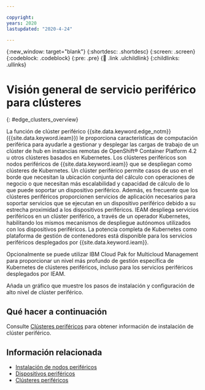 ```yaml
---

copyright:
years: 2020
lastupdated: "2020-4-24"

---
```


{:new_window: target="blank"}
{:shortdesc: .shortdesc}
{:screen: .screen}
{:codeblock: .codeblock}
{:pre: .pre}
{:child: .link .ulchildlink}
{:childlinks: .ullinks}

# Visión general de servicio periférico para clústeres
{: #edge_clusters_overview}

La función de clúster periférico {{site.data.keyword.edge_notm}}
({{site.data.keyword.ieam}}) le proporciona características de computación periférica
para ayudarle a gestionar y desplegar las cargas de trabajo de un clúster de hub en
instancias remotas de OpenShift® Container Platform 4.2 u otros clústeres basados en Kubernetes. Los
clústeres periféricos son nodos periféricos de {{site.data.keyword.ieam}}
que se despliegan como clústeres de Kubernetes. Un clúster periférico permite casos de uso
en el borde que necesitan la ubicación conjunta del cálculo con operaciones de negocio
o que necesitan más escalabilidad y capacidad de cálculo de lo que puede soportar un
dispositivo periférico. Además, es frecuente que los clústeres periféricos proporcionen servicios de aplicación
necesarios para soportar servicios que se ejecutan en un dispositivo periférico
debido a su estrecha proximidad a los dispositivos periféricos. IEAM despliega servicios periféricos en un
clúster periférico, a través de un operador Kubernetes, habilitando los mismos mecanismos de despliegue
autónomos utilizados con los dispositivos periféricos. La potencia completa
de Kubernetes como plataforma de gestión de contenedores está disponible para los servicios periféricos
desplegados por {{site.data.keyword.ieam}}.

Opcionalmente se puede utilizar IBM Cloud Pak for Multicloud Management para proporcionar un nivel más
profundo de gestión específica de Kubernetes de clústeres periféricos, incluso para
los servicios periféricos desplegados por IEAM.

Añada un gráfico que muestre los pasos de instalación y configuración de alto nivel de clúster periférico. 

## Qué hacer a continuación

Consulte [Clústeres periféricos](../developing/edge_clusters.md) para obtener
información de instalación de clúster periférico.

## Información relacionada

* [Instalación de nodos periféricos](installing_edge_nodes.md)
* [Dispositivos periféricos](../developing/edge_devices.md)
* [Clústeres periféricos](../developing/edge_clusters.md)
